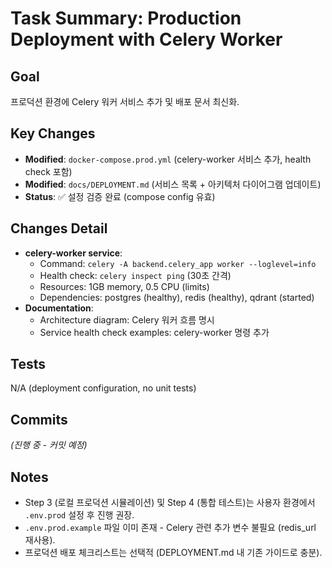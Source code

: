 # Task Summary: Production Deployment with Celery Worker

## Goal
프로덕션 환경에 Celery 워커 서비스 추가 및 배포 문서 최신화.

## Key Changes
- **Modified**: `docker-compose.prod.yml` (celery-worker 서비스 추가, health check 포함)
- **Modified**: `docs/DEPLOYMENT.md` (서비스 목록 + 아키텍처 다이어그램 업데이트)
- **Status**: ✅ 설정 검증 완료 (compose config 유효)

## Changes Detail
- **celery-worker service**:
  - Command: `celery -A backend.celery_app worker --loglevel=info`
  - Health check: `celery inspect ping` (30초 간격)
  - Resources: 1GB memory, 0.5 CPU (limits)
  - Dependencies: postgres (healthy), redis (healthy), qdrant (started)
- **Documentation**:
  - Architecture diagram: Celery 워커 흐름 명시
  - Service health check examples: celery-worker 명령 추가

## Tests
N/A (deployment configuration, no unit tests)

## Commits
_(진행 중 - 커밋 예정)_

## Notes
- Step 3 (로컬 프로덕션 시뮬레이션) 및 Step 4 (통합 테스트)는 사용자 환경에서 `.env.prod` 설정 후 진행 권장.
- `.env.prod.example` 파일 이미 존재 - Celery 관련 추가 변수 불필요 (redis_url 재사용).
- 프로덕션 배포 체크리스트는 선택적 (DEPLOYMENT.md 내 기존 가이드로 충분).
